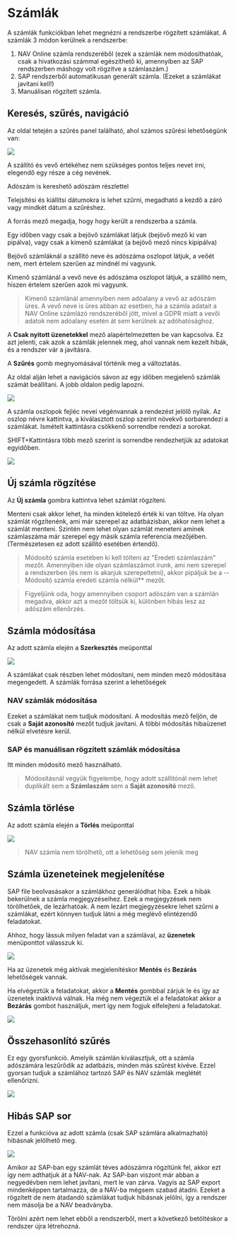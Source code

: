 # Számlák

A számlák funkciókban lehet megnézni a rendszerbe rögzített számlákat.
A számlák 3 módon kerülnek a rendszerbe:

1. NAV Online számla rendszeréből (ezek a számlák nem módosíthatóak, csak a hivatkozási számmal egészíthető ki, amennyiben az SAP rendszerben máshogy volt rögzítve a számlaszám.)
2. SAP rendszerből automatikusan generált számla. (Ezeket a számlákat javítani kell!)
3. Manuálisan rögzített számla.

## Keresés, szűrés, navigáció

Az oldal tetején a szűrés panel található, ahol számos szűrési lehetőségünk van:

<img src="images/invoice-filter.png">

A szállító és vevő értékéhez nem szükséges pontos teljes nevet írni, elegendő egy része a cég nevének.

Adószám is kereshető adószám részlettel

Telejsítési és kiállítsi dátumokra is lehet szűrni, megadható a kezdő a záró vagy mindkét dátum a szűréshez.

A forrás mező megadja, hogy hogy került a rendszerba a számla.

Egy időben vagy csak a bejövő számlákat látjuk (bejövő mező ki van pipálva), vagy csak a kimenő számlákat (a bejövő mező nincs kipipálva)

Bejövő számláknál a szállító neve és adószáma oszlopot látjuk, a veőét nem, mert értelem szerűen az mindnél mi vagyunk.

Kimenő számlánál a vevő neve és adószáma oszlopot látjuk, a szállító nem, hiszen értelem szerűen azok mi vagyunk.

> Kimenő számlánál amennyiben nem adóalany a vevő az adószám üres. A vevő neve is üres abban az esetben, ha a számla adatait a NAV Online számlázó rendszeréből jött, mivel a GDPR miatt a vevői adatok nem adóalany esetén át sem kerülnek az adóhatósághoz.

A **Csak nyitott üzenetekkel** mező alapértelmezetten be van kapcsolva. Ez azt jelenti, cak azok a számlák jelennek meg, ahol vannak nem kezelt hibák, és a rendszer vár a javításra.

A **Szűrés** gomb megnyomásával történik meg a változtatás.



Az oldal alján lehet a navigációs sávon az egy időben megjelenő számlák számát beállítani. A jobb oldalon pedig lapozni.

<img src="images/invoice-navigation.png">

A számla oszlopok fejléc nevei végénvannak a rendezést jelölő nyilak. Az oszlop névre kattintva, a kiválasztott oszlop szerint növekvő sorbarendezi a számlákat. Ismételt kattintásra csökkenő sorrendbe rendezi a sorokat.

SHIFT+Kattintásra több mező szerint is sorrendbe rendezhetjük az adatokat egyidőben.

<img src="images/invoice-sorting.png">

## Új számla rögzítése

Az **Új számla** gombra kattintva lehet számlát rögzíteni.

Menteni csak akkor lehet, ha minden kötelező érték ki van töltve.
Ha olyan számlát rögzítenénk, ami már szerepel az adatbázisban, akkor nem lehet a számlát menteni. Szintén nem lehet olyan számlát meneteni aminek számlaszáma már szerepel egy másik számla referencia mezőjében. (Természetesen ez adott szállító esetében értendő).

> Módosító számla esetében ki kell tölteni az "Eredeti számlaszám" mezőt. Amennyiben ide olyan számlaszámot írunk, ami nem szerepel a rendszerben (és nem is akarjuk szerepeltetni), akkor pipáljuk be a --Módosító számla eredeti számla nélkül** mezőt.

> Figyeljünk oda, hogy amennyiben csoport adószám van a számlán megadva, akkor azt a mezőt töltsük ki, különben hibás lesz az adószám ellenőrzés.

## Számla módosítása

Az adott számla elején a **Szerkesztés** meüponttal

<img src="images/invoice-edit.png">

A számlákat csak részben lehet módosítani, nem minden mező módosítása megengedett. A számlák forrása szerint a lehetőségek

### NAV számlák módosítása

Ezeket a számlákat nem tudjuk módosítani. A modosítás mező feljön, de csak a **Saját azonosító** mezőt tudjuk javítani. A többi módosítás hibaüzenet nélkül elvetésre kerül.

### SAP és manuálisan rögzített számlák módosítása

Itt minden módosító mező használható.

> Módosításnál vegyük figyelembe, hogy adott szállítónál nem lehet duplikált sem a **Számlaszám** sem a **Saját azonosító** mező.

## Számla törlése

Az adott számla elején a **Törlés** meüponttal

<img src="images/invoice-edit.png">

> NAV számla nem törölhető, ott a lehetőség sem jelenik meg

## Számla üzeneteinek megjelenítése

SAP file beolvasásakor a számlákhoz generálódhat hiba. Ezek a hibák bekerülnek a számla megjegyzéseihez. Ezek a megjegyzések nem törölhetőek, de lezárhatóak.
A nem lezárt megjegyzésekre lehet szűrni a számlákat, ezért könnyen tudjuk látni a még meglévő elintézendő feladatokat.

Ahhoz, hogy lássuk milyen feladat van a számlával, az **üzenetek** menüponttot válasszuk ki.

<img src="images/invoice-edit.png">

Ha az üzenetek még aktívak megjelenítéskor **Mentés** és **Bezárás** lehetőségek vannak.

Ha elvégeztük a feladatokat, akkor a **Mentés** gombbal zárjuk le és így az üzenetek inaktívvá válnak.
Ha még nem végeztük el a feladatokat akkor a **Bezárás** gombot használjuk, mert így nem fogjuk elfelejteni a feladatokat.

<img src="images/invoice-messages.png">

## Összehasonlító szűrés

Ez egy gyorsfunkció. Amelyik számlán kiválasztjuk, ott a számla adószámára leszűrődik az adatbázis, minden más szűrést kivéve. Ezzel gyorsan tudjuk a számlához tartozó SAP és NAV számlák meglétét ellenőrizni.

<img src="images/invoice-compare.png">

## Hibás SAP sor

Ezzel a funkcióva az adott számla (csak SAP számlára alkalmazható) hibásnak jelölhető meg.

<img src="images/invoice-compare.png">

Amikor az SAP-ban egy számlát téves adószámra rögzítünk fel, akkor ezt így nem adthatjuk át a NAV-nak. Az SAP-ban viszont már abban a negyedévben nem lehet javítani, mert le van zárva. Vagyis az SAP export mindenképpen tartalmazza, de a NAV-ba mégsem szabad átadni. Ezeket a rögzített de nem átadandó számlákat tudjuk hibásnak jelölni, így a rendszer nem másolja be a NAV beadványba.

Törölni azért nem lehet ebből a rendszerből, mert a következő betöltéskor a rendszer újra létrehozná.


